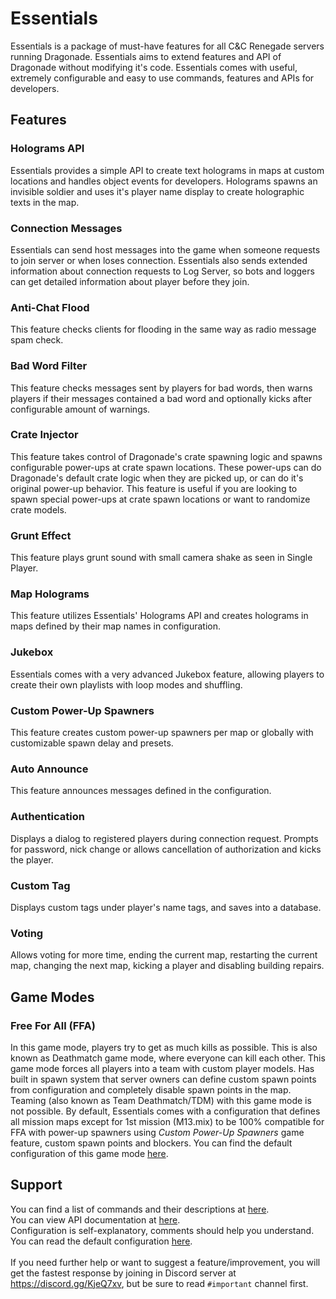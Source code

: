 # Essentials

Essentials is a package of must-have features for all C&C Renegade servers running Dragonade. Essentials aims to extend features and API of Dragonade without modifying it's code.
Essentials comes with useful, extremely configurable and easy to use commands, features and APIs for developers.

## Features

### Holograms API
Essentials provides a simple API to create text holograms in maps at custom locations and handles object events for developers. Holograms spawns an invisible soldier and uses it's player name display to create holographic texts in the map.

### Connection Messages
Essentials can send host messages into the game when someone requests to join server or when loses connection. Essentials also sends extended information about connection requests to Log Server, so bots and loggers can get detailed information about player before they join.

### Anti-Chat Flood
This feature checks clients for flooding in the same way as radio message spam check.

### Bad Word Filter
This feature checks messages sent by players for bad words, then warns players if their messages contained a bad word and optionally kicks after configurable amount of warnings.

### Crate Injector
This feature takes control of Dragonade's crate spawning logic and spawns configurable power-ups at crate spawn locations. These power-ups can do Dragonade's default crate logic when they are picked up, or can do it's original power-up behavior. This feature is useful if you are looking to spawn special power-ups at crate spawn locations or want to randomize crate models.

### Grunt Effect
This feature plays grunt sound with small camera shake as seen in Single Player.

### Map Holograms
This feature utilizes Essentials' Holograms API and creates holograms in maps defined by their map names in configuration.

### Jukebox
Essentials comes with a very advanced Jukebox feature, allowing players to create their own playlists with loop modes and shuffling.

### Custom Power-Up Spawners
This feature creates custom power-up spawners per map or globally with customizable spawn delay and presets.

### Auto Announce
This feature announces messages defined in the configuration.

### Authentication
Displays a dialog to registered players during connection request. Prompts for password, nick change or allows cancellation of authorization and kicks the player.

### Custom Tag
Displays custom tags under player's name tags, and saves into a database.

### Voting
Allows voting for more time, ending the current map, restarting the current map, changing the next map, kicking a player and disabling building repairs.

## Game Modes

### Free For All (FFA)
In this game mode, players try to get as much kills as possible. This is also known as Deathmatch game mode, where everyone can kill each other. This game mode forces all players into a team with custom player models. Has built in spawn system that server owners can define custom spawn points from configuration and completely disable spawn points in the map. Teaming (also known as Team Deathmatch/TDM) with this game mode is not possible. By default, Essentials comes with a configuration that defines all mission maps except for 1st mission (M13.mix) to be 100% compatible for FFA with power-up spawners using *Custom Power-Up Spawners* game feature, custom spawn points and blockers. You can find the default configuration of this game mode [here](Essentials/da_ffa.ini).

## Support
You can find a list of commands and their descriptions at [here](docs/commands.md).  
You can view API documentation at [here](docs/api/index.md).  
Configuration is self-explanatory, comments should help you understand. You can read the default configuration [here](Essentials/Essentials.ini).  
<br />
If you need further help or want to suggest a feature/improvement, you will get the fastest response by joining in Discord server at https://discord.gg/KjeQ7xv, but be sure to read `#important` channel first.
